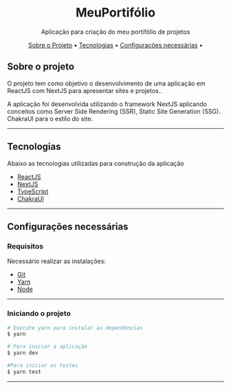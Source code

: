 <h1 align="center">
    MeuPortifólio
</h1>
<p align="center">Aplicação para criação do meu portifólio de projetos</p>


<p align="center">
 <a href="#sobre-o-projeto">Sobre o Projeto</a> •
 <a href="#tecnologias">Tecnologias</a> •
 <a href="#configurações-necessárias">Configurações necessárias</a> •
</p>

## Sobre o projeto

O projeto tem como objetivo o desenvolvimento de uma aplicação em ReactJS com NextJS para apresentar sites e projetos..

A aplicação foi desenvolvida utilizando o framework NextJS aplicando conceitos como Server Side Rendering (SSR), Static Site Generation (SSG). ChakraUI para o estilo do site.

---

## Tecnologias

Abaixo as tecnologias utilizadas para construção da aplicação

- [ReactJS](https://reactjs.org/)
- [NextJS](https://nextjs.org/)
- [TypeScript](https://www.typescriptlang.org/)
- [ChakraUI](https://chakra-ui.com/)
---

## Configurações necessárias

### **Requisitos**

Necessário realizar as instalações:

- [Git](https://git-scm.com/)
- [Yarn](https://classic.yarnpkg.com)
- [Node](https://nodejs.org/en/)


---
### **Iniciando o projeto**

```bash
# Execute yarn para instalar as dependências
$ yarn

# Para iniciar a aplicação
$ yarn dev

#Para iniciar os testes
$ yarn test

```

---

